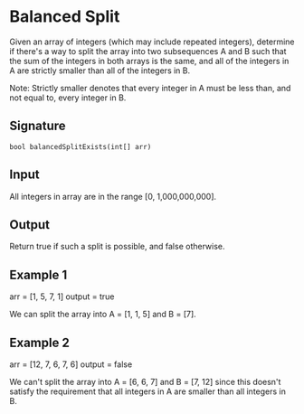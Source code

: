 # Balanced Split

Given an array of integers (which may include repeated integers), determine if there's a way to split the array into two subsequences A and B such that the sum of the integers in both arrays is the same, and all of the integers in A are strictly smaller than all of the integers in B.

Note: Strictly smaller denotes that every integer in A must be less than, and not equal to, every integer in B.

## Signature

`bool balancedSplitExists(int[] arr)`

## Input

All integers in array are in the range [0, 1,000,000,000].

## Output

Return true if such a split is possible, and false otherwise.

## Example 1

arr = [1, 5, 7, 1]
output = true

We can split the array into A = [1, 1, 5] and B = [7].

## Example 2

arr = [12, 7, 6, 7, 6]
output = false

We can't split the array into A = [6, 6, 7] and B = [7, 12] since this doesn't satisfy the requirement that all integers in A are smaller than all integers in B.
